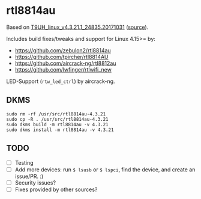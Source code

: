 # rtl8814au

Based on [T9UH_linux_v4.3.21.1_24835.20171031](https://static.tp-link.com/2018/201805/20180508/Archer%20T9UH_180428_Linux_beta.zip) ([source](https://www.tp-link.com/us/download/Archer-T9UH.html#Driver)).

Includes build fixes/tweaks and support for Linux 4.15>= by:
* https://github.com/zebulon2/rtl8814au
* https://github.com/tpircher/rtl8814AU
* https://github.com/aircrack-ng/rtl8812au
* https://github.com/lwfinger/rtlwifi_new

LED-Support (`rtw_led_ctrl`) by aircrack-ng.

## DKMS

```
sudo rm -rf /usr/src/rtl8814au-4.3.21
sudo cp -R . /usr/src/rtl8814au-4.3.21
sudo dkms build -m rtl8814au -v 4.3.21
sudo dkms install -m rtl8814au -v 4.3.21
```

## TODO
- [ ] Testing
- [ ] Add more devices: run `$ lsusb` or `$ lspci`, find the device, and create an issue/PR. :)
- [ ] Security issues?
- [ ] Fixes provided by other sources?
